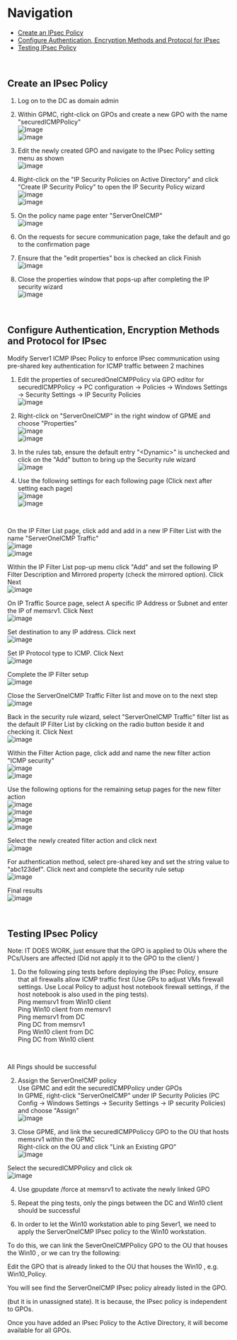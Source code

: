 # Navigation
* [Create an IPsec Policy](#create-an-ipsec-policy)
* [Configure Authentication, Encryption Methods and Protocol for IPsec](#configure-authentication-encryption-methods-and-protocol-for-ipsec)
* [Testing IPsec Policy](#testing-ipsec-policy)

<br>

## Create an IPsec Policy  

1. Log on to the DC as domain admin  

2. Within GPMC, right-click on GPOs and create a new GPO with the name "securedICMPPolicy"  
![image](../images/Pasted%20image%2020230815105132.png)  
![image](../images/Pasted%20image%2020230815105217.png)  

3. Edit the newly created GPO and navigate to the IPsec Policy setting menu as shown  
![image](../images/Pasted%20image%2020230815105408.png)  

4. Right-click on the "IP Security Policies on Active Directory" and click "Create IP Security Policy" to open the IP Security Policy wizard  
![image](../images/Pasted%20image%2020230815105605.png)  
![image](../images/Pasted%20image%2020230815105642.png)  

5. On the policy name page enter "ServerOneICMP"  
![image](../images/Pasted%20image%2020230815110829.png)  

6. On the requests for secure communication page, take the default and go to the confirmation page  

7. Ensure that the "edit properties" box is checked an click Finish  
![image](../images/Pasted%20image%2020230815111030.png)  

8. Close the properties window that pops-up after completing the IP security wizard  
![image](../images/Pasted%20image%2020230815111143.png)  

<br>

## Configure Authentication, Encryption Methods and Protocol for IPsec  

Modify Server1 ICMP IPsec Policy to enforce IPsec communication using pre-shared key authentication for ICMP traffic between 2 machines  

1. Edit the properties of securedOneICMPPolicy via GPO editor for securedICMPPolicy -> PC configuration -> Policies -> Windows Settings -> Security Settings -> IP Security Policies  
![image](../images/Pasted%20image%2020230815112610.png)  

2. Right-click on "ServerOneICMP" in the right window of GPME and choose "Properties"  
![image](../images/Pasted%20image%2020230815112721.png)  
![image](../images/Pasted%20image%2020230815112812.png)  

3. In the rules tab, ensure the default entry "\<Dynamic\>" is unchecked and click on the "Add" button to bring up the Security rule wizard  
![image](../images/Pasted%20image%2020230815113002.png)  

4. Use the following settings for each following page (Click next after setting each page)  
![image](../images/Pasted%20image%2020230815113213.png)  
![image](../images/Pasted%20image%2020230815113247.png)  

<br>

On the IP Filter List page, click add and add in a new IP Filter List with the name "ServerOneICMP Traffic"  
![image](../images/Pasted%20image%2020230815113415.png)  
![image](../images/Pasted%20image%2020230815113502.png)  

Within the IP Filter List pop-up menu click "Add" and set the following IP Filter Description and Mirrored property (check the mirrored option). Click Next  
![image](../images/Pasted%20image%2020230815113657.png)  

On IP Traffic Source page, select A specific IP Address or Subnet and enter the IP of memsrv1. Click Next  
![image](../images/Pasted%20image%2020230815113852.png)  

Set destination to any IP address. Click next  
![image](../images/Pasted%20image%2020230815113959.png)  

Set IP Protocol type to ICMP. Click Next  
![image](../images/Pasted%20image%2020230815114043.png)  

Complete the IP Filter setup  
![image](../images/Pasted%20image%2020230815114203.png)  

Close the ServerOneICMP Traffic Filter list and move on to the next step  
![image](../images/Pasted%20image%2020230815114309.png)  

Back in the security rule wizard, select "ServerOneICMP Traffic" filter list as the default IP Filter List by clicking on the radio button beside it and checking it. Click Next  
![image](../images/Pasted%20image%2020230815114531.png)  

Within the Filter Action page, click add and name the new filter action "ICMP security"  
![image](../images/Pasted%20image%2020230815114655.png)  
![image](../images/Pasted%20image%2020230815114736.png)  

Use the following options for the remaining setup pages for the new filter action  
![image](../images/Pasted%20image%2020230815114845.png)  
![image](../images/Pasted%20image%2020230815114916.png)  
![image](../images/Pasted%20image%2020230815115011.png)  
![image](../images/Pasted%20image%2020230815115053.png)  

Select the newly created filter action and click next  
![image](../images/Pasted%20image%2020230815115159.png)  

For authentication method, select pre-shared key and set the string value to "abc123def". Click next and complete the security rule setup  
![image](../images/Pasted%20image%2020230815115329.png)  

Final results  
![image](../images/Pasted%20image%2020230815115435.png)  

<br>

## Testing IPsec Policy  

Note: IT DOES WORK, just ensure that the GPO is applied to OUs where the PCs/Users are affected (Did not apply it to the GPO to the client/ )

1. Do the following ping tests before deploying the IPsec Policy, ensure that all firewalls allow ICMP traffic first (Use GPs to adjust VMs firewall settings. Use Local Policy to adjust host notebook firewall settings, if the host notebook is also used in the ping tests).  
Ping memsrv1 from Win10 client  
Ping Win10 client from memsrv1  
Ping memsrv1 from DC  
Ping DC from memsrv1  
Ping Win10 client from DC  
Ping DC from Win10 client  

<br>

All Pings should be successful  

2. Assign the ServerOneICMP policy   
Use GPMC and edit the securedICMPPolicy under GPOs  
In GPME, right-click "ServerOneICMP" under IP Security Policies (PC Config -> Windows Settings -> Security Settings -> IP security Policies) and choose "Assign"  
![image](../images/Pasted%20image%2020230815121528.png)  

3. Close GPME, and link the securedICMPPoliccy GPO to the OU that hosts memsrv1 within the GPMC  
Right-click on the OU and click "Link an Existing GPO"  
![image](../images/Pasted%20image%2020230815121844.png)  

Select the securedICMPPolicy and click ok  
![image](../images/Pasted%20image%2020230815121945.png)  

4. Use gpupdate /force at memsrv1 to activate the newly linked GPO  

5. Repeat the ping tests, only the pings between the DC and Win10 client should be successful  

6. In order to let the Win10 workstation able to ping Sever1, we need to apply the ServerOneICMP IPsec policy to the Win10 workstation.  

To do this, we can link the SeverOneICMPPolicy GPO to the OU that houses the Win10 , or we can try the following:  

Edit the GPO that is already linked to the OU that houses the Win10 , e.g. Win10_Policy.  

You will see find the ServerOneICMP IPsec policy already listed in the GPO.  

(but it is in unassigned state). It is because, the IPsec policy is independent to GPOs.  

Once you have added an IPsec Policy to the Active Directory, it will become available for all GPOs.  


